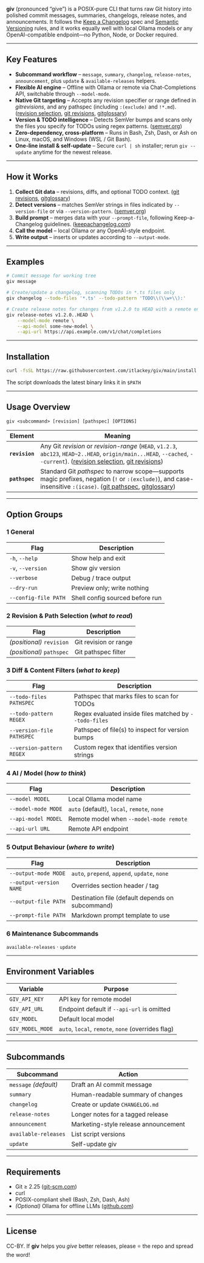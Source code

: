 **giv** (pronounced “give”) is a POSIX-pure CLI that turns raw Git history into polished commit messages, summaries, changelogs, release notes, and announcements.  It follows the [Keep a Changelog][1] spec and [Semantic Versioning][2] rules, and it works equally well with local Ollama models or any OpenAI-compatible endpoint—no Python, Node, or Docker required. 

---

## Key Features

* **Subcommand workflow** – `message`, `summary`, `changelog`, `release-notes`, `announcement`, plus `update` & `available-releases` helpers.
* **Flexible AI engine** – Offline with Ollama or remote via Chat-Completions API, switchable through `--model-mode`.
* **Native Git targeting** – Accepts any revision specifier or range defined in *gitrevisions*, and any pathspec (including `:(exclude)` and `!*.md`). ([revision selection][7], [git revisions][5], [gitglossary][8])
* **Version & TODO intelligence** – Detects SemVer bumps and scans only the files you specify for TODOs using regex patterns. ([semver.org][2])
* **Zero-dependency, cross-platform** – Runs in Bash, Zsh, Dash, or Ash on Linux, macOS, and Windows (WSL / Git Bash).
* **One-line install & self-update** – Secure `curl | sh` installer; rerun `giv --update` anytime for the newest release.

---

## How it Works

1. **Collect Git data** – revisions, diffs, and optional TODO context. ([git revisions][7], [gitglossary][8])
2. **Detect versions** – matches SemVer strings in files indicated by `--version-file` or via `--version-pattern`. ([semver.org][2])
3. **Build prompt** – merges data with your `--prompt-file`, following Keep-a-Changelog guidelines. ([keepachangelog.com][1])
4. **Call the model** – local Ollama or any OpenAI-style endpoint.
5. **Write output** – inserts or updates according to `--output-mode`.

---

## Examples

```bash
# Commit message for working tree
giv message

# Create/update a changelog, scanning TODOs in *.ts files only
giv changelog --todo-files '*.ts' --todo-pattern 'TODO\\(\\w+\\):'

# Create release notes for changes from v1.2.0 to HEAD with a remote endpoint
giv release-notes v1.2.0..HEAD \
    --model-mode remote \
    --api-model some-new-model \
    --api-url https://api.example.com/v1/chat/completions
```

---

## Installation

```bash
curl -fsSL https://raw.githubusercontent.com/itlackey/giv/main/install.sh | sh
```

The script downloads the latest binary links it in `$PATH`

---

## Usage Overview

```text
giv <subcommand> [revision] [pathspec] [OPTIONS]
```

| Element        | Meaning                                                                                                                                                                  |
| -------------- | ------------------------------------------------------------------------------------------------------------------------------------------------------------------------ |
| **`revision`** | Any Git *revision* or *revision-range* (`HEAD`, `v1.2.3`, `abc123`, `HEAD~2..HEAD`, `origin/main...HEAD`, `--cached`, `--current`). ([revision selection][7], [git revisions][5]) |
| **`pathspec`** | Standard Git *pathspec* to narrow scope—supports magic prefixes, negation (`!` or `:(exclude)`), and case-insensitive `:(icase)`. ([git pathspec][12], [gitglossary][8])  |

---

## Option Groups

### 1  General

| Flag                 | Description                     |
| -------------------- | ------------------------------- |
| `-h`, `--help`       | Show help and exit              |
| `-v`, `--version`    | Show giv version                |
| `--verbose`          | Debug / trace output            |
| `--dry-run`          | Preview only; write nothing     |
| `--config-file PATH` | Shell config sourced before run |

### 2  Revision & Path Selection (*what to read*)

| Flag                      | Description           |
| ------------------------- | --------------------- |
| *(positional)* `revision` | Git revision or range |
| *(positional)* `pathspec` | Git pathspec filter   |

### 3  Diff & Content Filters (*what to keep*)

| Flag                      | Description                                            |
| ------------------------- | ------------------------------------------------------ |
| `--todo-files PATHSPEC`   | Pathspec that marks files to scan for TODOs            |
| `--todo-pattern REGEX`    | Regex evaluated inside files matched by `--todo-files` |
| `--version-file PATHSPEC` | Pathspec of file(s) to inspect for version bumps       |
| `--version-pattern REGEX` | Custom regex that identifies version strings           |

### 4  AI / Model (*how to think*)

| Flag                | Description                                 |
| ------------------- | ------------------------------------------- |
| `--model MODEL`     | Local Ollama model name                     |
| `--model-mode MODE` | `auto` (default), `local`, `remote`, `none` |
| `--api-model MODEL` | Remote model when `--model-mode remote`     |
| `--api-url URL`     | Remote API endpoint                         |

### 5  Output Behaviour (*where to write*)

| Flag                    | Description                                      |
| ----------------------- | ------------------------------------------------ |
| `--output-mode MODE`    | `auto`, `prepend`, `append`, `update`, `none`    |
| `--output-version NAME` | Overrides section header / tag                   |
| `--output-file PATH`    | Destination file (default depends on subcommand) |
| `--prompt-file PATH`    | Markdown prompt template to use                  |

### 6  Maintenance Subcommands

`available-releases` · `update`

---

## Environment Variables

| Variable         | Purpose                                            |
| ---------------- | -------------------------------------------------- |
| `GIV_API_KEY`    | API key for remote model                           |
| `GIV_API_URL`    | Endpoint default if `--api-url` is omitted         |
| `GIV_MODEL`      | Default local model                                |
| `GIV_MODEL_MODE` | `auto`, `local`, `remote`, `none` (overrides flag) |

---

## Subcommands

| Subcommand            | Action                               |
| --------------------- | ------------------------------------ |
| `message` *(default)* | Draft an AI commit message           |
| `summary`             | Human-readable summary of changes    |
| `changelog`           | Create or update `CHANGELOG.md`      |
| `release-notes`       | Longer notes for a tagged release    |
| `announcement`        | Marketing-style release announcement |
| `available-releases`  | List script versions                 |
| `update`              | Self-update giv                      |

---


## Requirements

* Git ≥ 2.25 ([git-scm.com][3])
* curl
* POSIX-compliant shell (Bash, Zsh, Dash, Ash)
* *(Optional)* Ollama for offline LLMs ([github.com][6])

---

## License

CC-BY. If **giv** helps you *give* better releases, please ⭐ the repo and spread the word!

[1]: https://keepachangelog.com/en/1.1.0/ "Keep a Changelog"
[2]: https://semver.org/ "Semantic Versioning 2.0.0 | Semantic Versioning"
[3]: https://git-scm.com/downloads "Git Downloads"
[5]: https://git-scm.com/docs/gitrevisions "gitrevisions Documentation - Git"
[6]: https://github.com/ollama/ollama "ollama"
[7]: https://git-scm.com/book/en/v2/Git-Tools-Revision-Selection "7.1 Git Tools - Revision Selection"
[8]: https://git-scm.com/docs/gitglossary "gitglossary Documentation - Git"
[9]: https://git-scm.com/docs/gitignore "gitignore Documentation - Git"
[12]: https://git-scm.com/docs/git-add/2.37.3 "git add - pathspec-from-file=<file>"
